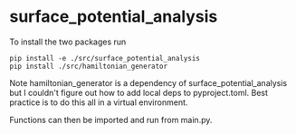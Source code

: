 # surface_potential_analysis

To install the two packages run

```shell
pip install -e ./src/surface_potential_analysis
pip install ./src/hamiltonian_generator
```

Note hamiltonian_generator is a dependency of surface_potential_analysis but I couldn't figure out how to add local deps to pyproject.toml. Best practice is to do this all in a virtual environment.

Functions can then be imported and run from main.py.
